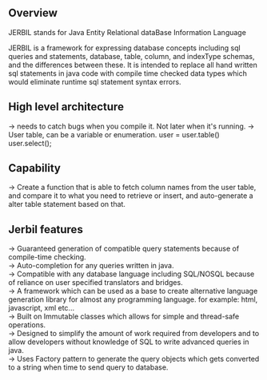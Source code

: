 ## Overview

JERBIL stands for Java Entity Relational dataBase Information Language

JERBIL is a framework for expressing database concepts including sql queries and statements, database, table, column, and indexType schemas, and the differences between these. It is intended to replace all hand written sql statements in java code with compile time checked data types which would eliminate runtime sql statement syntax errors.

## High level architecture
 -> needs to catch bugs when you compile it. Not later when it's running.
 -> User table, can be a variable or enumeration. 
 user = user.table()
 user.select();

## Capability
 -> Create a function that is able to fetch column names from the user table, and compare it to what you need to retrieve or insert, and auto-generate a alter table statement based on that.
 
## Jerbil features
 -> Guaranteed generation of compatible query statements because of compile-time checking. </br>
 -> Auto-completion for any queries written in java. </br>
 -> Compatible with any database language including SQL/NOSQL because of reliance on user specified translators and bridges. </br>
 -> A framework which can be used as a base to create alternative language generation library for almost any programming language. for example: html, javascript, xml etc... </br>
 -> Built on Immutable classes which allows for simple and thread-safe operations. </br>
 -> Designed to simplify the amount of work required from developers and to allow developers without knowledge of SQL to write advanced queries in java. </br>
 -> Uses Factory pattern to generate the query objects which gets converted to a string when time to send query to database. </br>
 </br>